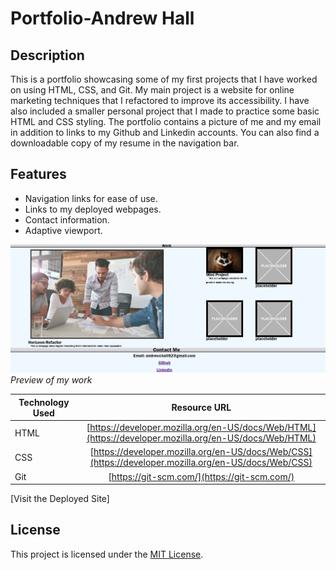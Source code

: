 # Portfolio-Andrew Hall

## Description

This is a portfolio showcasing some of my first projects that I have worked on using HTML, CSS, and Git. My main project is a website for online marketing techniques that I refactored to improve its accessibility. I have also included a smaller personal project that I made to practice some basic HTML and CSS styling. The portfolio contains a picture of me and my email in addition to links to my Github and Linkedin accounts. You can also find a downloadable copy of my resume in the navigation bar.
## Features

- Navigation links for ease of use.
- Links to my deployed webpages.
- Contact information.
- Adaptive viewport.

![Preview of my work](./assets/images/projects.png)
*Preview of my work*

Technology Used         | Resource URL           | 
| ------------- |:-------------:| 
| HTML    | [https://developer.mozilla.org/en-US/docs/Web/HTML](https://developer.mozilla.org/en-US/docs/Web/HTML) | 
| CSS     | [https://developer.mozilla.org/en-US/docs/Web/CSS](https://developer.mozilla.org/en-US/docs/Web/CSS)      |   
| Git | [https://git-scm.com/](https://git-scm.com/)     |    

 [Visit the Deployed Site] 


## License

This project is licensed under the [MIT License](LICENSE).
